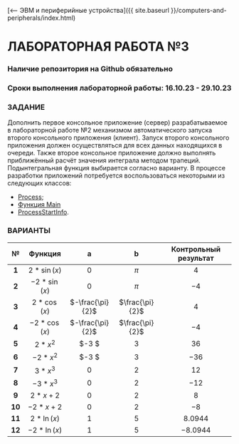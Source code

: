 [⟵ ЭВМ и периферийные устройства]({{ site.baseurl }}/computers-and-peripherals/index.html)

# **ЛАБОРАТОРНАЯ РАБОТА №3**

### **Наличие репозитория на Github обязательно**

### **Сроки выполнения лабораторной работы: 16.10.23 - 29.10.23**

### **ЗАДАНИЕ**

Дополнить первое консольное приложение (сервер) разрабатываемое в лабораторной работе №2 механизмом автоматического запуска второго консольного приложения (клиент). Запуск второго консольного приложения должен осуществляться для всех данных находящихся в очереди. Также второе консольное приложение должно выполнять приближённый расчёт значения интеграла методом трапеций. Подынтегральная функция выбирается согласно варианту. В процессе разработки приложений потребуется воспользоваться некоторыми из следующих классов:
*   [Process](https://learn.microsoft.com/ru-ru/dotnet/api/system.diagnostics.process?view=net-7.0);
*   [Функция Main](https://learn.microsoft.com/ru-ru/dotnet/csharp/fundamentals/program-structure/main-command-line)
*   [ProcessStartInfo](https://learn.microsoft.com/ru-ru/dotnet/api/system.diagnostics.processstartinfo?view=net-7.0).

### **ВАРИАНТЫ**

| № | Функция | a | b | Контрольный результат |
|:-:|:-:|:-:|:-:|:-:|
| **1** | $2*\sin(x)$ | $0$ | $\pi$ | $4$ |
| **2** | $-2*\sin(x)$ | $0$ | $\pi$ | $-4$ |
| **3** | $2*\cos(x)$ | $-\frac{\pi}{2}$ | $\frac{\pi}{2}$ | $4$ |
| **4** | $-2*\cos(x)$ | $-\frac{\pi}{2}$ | $\frac{\pi}{2}$ | $-4$ |
| **5** | $2*x^2$ | $-3 $ | $3$ | $36$ |
| **6** | $-2*x^2$ | $-3 $ | $3$ | $-36$ |
| **7** | $3*x^3$ | $0$ | $2$ | $12$ |
| **8** | $-3*x^3$ | $0$ | $2$ | $-12$ |
| **9** | $2*x+2$ | $0$ | $2$ | $8$ |
| **10** | $-2*x+2$ | $0$ | $2$ | $-8$ |
| **11** | $2*\ln(x)$ | $1$ | $5$ | $8.0944$ |
| **12** | $-2*\ln(x)$ | $1$ | $5$ | $-8.0944$ |
